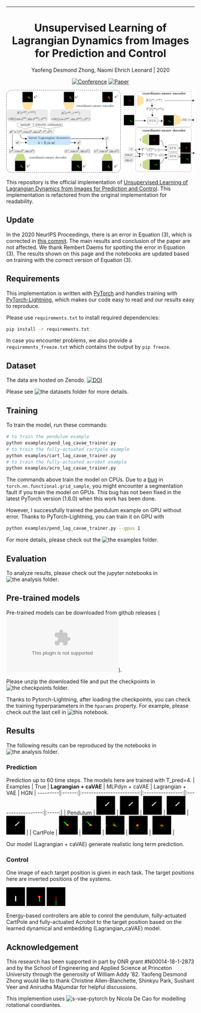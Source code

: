 ---

<div align="center">    
 
# Unsupervised Learning of Lagrangian Dynamics from Images for Prediction and Control

Yaofeng Desmond Zhong, Naomi Ehrich Leonard | 2020

[![Conference](http://img.shields.io/badge/NeurIPS-2020-4b44ce.svg)](https://papers.nips.cc/paper/2020/hash/79f56e5e3e0e999b3c139f225838d41f-Abstract.html)
[![Paper](http://img.shields.io/badge/arXiv-2007.01926-B31B1B.svg)](https://arxiv.org/abs/2007.01926)


</div>
 
![architecture](./figures/architecture.png)

This repository is the official implementation of [Unsupervised Learning of Lagrangian Dynamics from Images for Prediction and Control](https://arxiv.org/abs/2007.01926). This implementation is refactored from the original implementation for readability.

## Update
In the 2020 NeurIPS Proceedings, there is an error in Equation (3), which is corrected in [this commit](https://github.com/DesmondZhong/Lagrangian_caVAE/commit/344398729fee806ced57c78ab05a3382ad7dd78d). The main results and conclusion of the paper are not affected. We thank Rembert Daems for spotting the error in Equation (3). The results shown on this page and the notebooks are updated based on training with the correct version of Equation (3). 

## Requirements

This implementation is written with [PyTorch](https://pytorch.org/) and handles training with [PyTorch-Lightning](https://github.com/PyTorchLightning/pytorch-lightning), which makes our code easy to read and our results easy to reproduce. 

Please use `requirements.txt` to install required dependencies:
```bash
pip install -r requirements.txt
```
In case you encounter problems, we also provide a `requirements_freeze.txt` which contains the output by `pip freeze`.

## Dataset
The data are hosted on Zenodo. [![DOI](https://zenodo.org/badge/DOI/10.5281/zenodo.4122270.svg)](https://doi.org/10.5281/zenodo.4122270)

Please see ![the datasets folder](./datasets) for more details.

## Training

To train the model, run these commands:
```bash
# to train the pendulum example
python examples/pend_lag_cavae_trainer.py 
# to train the fully-actuated cartpole example
python examples/cart_lag_cavae_trainer.py 
# to train the fully-actuated acrobot example
python examples/acro_lag_cavae_trainer.py 
```
The commands above train the model on CPUs. Due to a [bug](https://github.com/pytorch/pytorch/issues/24823) in `torch.nn.functional.grid_sample`, you might encounter a segmentation fault if you train the model on GPUs. This bug has not been fixed in the latest PyTorch version (1.6.0) when this work has been done. 

However, I successfully trained the pendulum example on GPU without error. Thanks to PyTorch-Lightning, you can train it on GPU with 
```bash
python examples/pend_lag_cavae_trainer.py --gpus 1
```

For more details, please check out the ![the examples folder](./examples).
## Evaluation
To analyze results, please check out the jupyter notebooks in ![the analysis folder](./analysis).

## Pre-trained models
Pre-trained models can be downloaded from github releases (![Here's the link](https://github.com/DesmondZhong/Lagrangian_caVAE/releases/download/v0.0.1/pretrain_models.zip)). 

Please unzip the downloaded file and put the checkpoints in ![the checkpoints folder](./checkpoints).

Thanks to Pytorch-Lightning, after loading the checkpoints, you can check the training hyperparameters in the `hparams` property. For example, please check out the last cell in ![this notebook](./analysis/analyze_pend_lag_cavae.ipynb). 

## Results
The following results can be reproduced by the notebooks in ![the analysis folder](./analysis).
### Prediction
Prediction up to 60 time steps. The models here are trained with T_pred=4.
| Examples | True | **Lagrangian + caVAE** | MLPdyn + caVAE | Lagrangian + VAE | HGN
| ---------|:------:|:------------------------:|:----------------:|:------------------:|:-----:|
| Pendulum | <img src="./figures/true_pend_seq.gif" alt="drawing" width="50"/> | <img src="./figures/prediction_pend_lag_cavae.gif" alt="drawing" width="50"/> | <img src="./figures/prediction_pend_MLPdyna_cavae.gif" alt="drawing" width="50"/> | <img src="./figures/prediction_pend_lag_vae.gif" alt="drawing" width="50"/> | <img src="./figures/prediction_pend_HGN.gif" alt="drawing" width="50"/> |
| CartPole | <img src="./figures/true_cart_seq.gif" alt="drawing" width="50"/> | <img src="./figures/prediction_cart_lag_cavae.gif" alt="drawing" width="50"/> | <img src="./figures/prediction_cart_MLPdyna_cavae.gif" alt="drawing" width="50"/> | <img src="./figures/prediction_cart_lag_vae.gif" alt="drawing" width="50"/> | <img src="./figures/prediction_cart_HGN.gif" alt="drawing" width="50"/> |

Our model (Lagrangian + caVAE) generate realistic long term prediction.
### Control
One image of each target position is given in each task. The target positions here are inverted positions of the systems.

<img src="./figures/pend-ctrl.gif" alt="drawing" width="50"/> <img src="./figures/cart-ctrl.gif" alt="drawing" width="50"/> <img src="./figures/acro-ctrl.gif" alt="drawing" width="50"/>

Energy-based controllers are able to conrol the pendulum, fully-actuated CartPole and fully-actuated Acrobot to the target position based on the learned dynamical and embedding (Lagrangian_caVAE) model.

## Acknowledgement
This research has been supported in part by ONR grant #N00014-18-1-2873 and by the School of Engineering and Applied Science at Princeton University through the generosity of William Addy ’82.
Yaofeng Desmond Zhong would like to thank Christine Allen-Blanchette, Shinkyu Park, Sushant Veer and Anirudha Majumdar for helpful discussions. 

This implemention uses ![s-vae-pytorch](https://github.com/nicola-decao/s-vae-pytorch) by Nicola De Cao for modelling rotational coordiantes. 